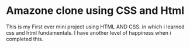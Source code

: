 # Amazone clone using CSS and Html

This is my First ever mini project using HTML AND CSS.
in which i learned css and html fundamentals.
I have another level of happiness when i completed this.